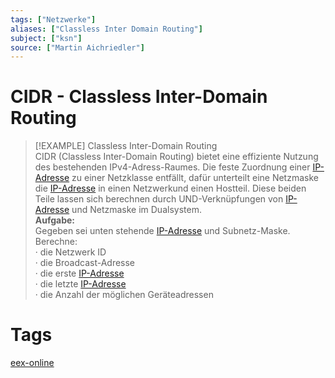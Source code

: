 ```yaml
---
tags: ["Netzwerke"]
aliases: ["Classless Inter Domain Routing"]
subject: ["ksn"]
source: ["Martin Aichriedler"]
---
```


# CIDR - Classless Inter-Domain Routing

>[!EXAMPLE] Classless Inter-Domain Routing  
> CIDR (Classless Inter-Domain Routing) bietet eine effiziente Nutzung des bestehenden IPv4-Adress-Raumes. Die feste Zuordnung einer [IP-Adresse](protokolle/Internet%20Protocol.md) zu einer Netzklasse entfällt, dafür unterteilt eine Netzmaske die [IP-Adresse](protokolle/Internet%20Protocol.md) in einen Netzwerkund einen Hostteil. Diese beiden Teile lassen sich berechnen durch UND-Verknüpfungen von [IP-Adresse](protokolle/Internet%20Protocol.md) und Netzmaske im Dualsystem.  
> **Aufgabe:**  
> Gegeben sei unten stehende [IP-Adresse](protokolle/Internet%20Protocol.md) und Subnetz-Maske. Berechne:  
> · die Netzwerk ID  
> · die Broadcast-Adresse  
> · die erste [IP-Adresse](protokolle/Internet%20Protocol.md)  
> · die letzte [IP-Adresse](protokolle/Internet%20Protocol.md)  
> · die Anzahl der möglichen Geräteadressen

# Tags

[eex-online](http://www.eex-online.de/informatik.php)